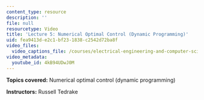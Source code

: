 ```yaml
---
content_type: resource
description: ''
file: null
resourcetype: Video
title: 'Lecture 5: Numerical Optimal Control (Dynamic Programming)'
uid: fea9413d-e2c1-bf23-1838-c2542d72ba8f
video_files:
  video_captions_file: /courses/electrical-engineering-and-computer-science/6-832-underactuated-robotics-spring-2009/video-lectures/lecture-5-numerical-optimal-control-dynamic-programming/4kB94UDwJ0M.vtt
video_metadata:
  youtube_id: 4kB94UDwJ0M
---
```


**Topics covered:** Numerical optimal control (dynamic programming)

**Instructors:** Russell Tedrake